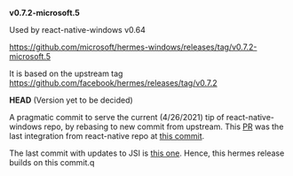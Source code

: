 **v0.7.2-microsoft.5**

Used by react-native-windows v0.64

https://github.com/microsoft/hermes-windows/releases/tag/v0.7.2-microsoft.5

It is based on the upstream tag https://github.com/facebook/hermes/releases/tag/v0.7.2

**HEAD** (Version yet to be decided)

A pragmatic commit to serve the current (4/26/2021) tip of react-native-windows repo, by rebasing to new commit from upstream. This [PR](https://github.com/microsoft/react-native-windows/pull/7580) was the last integration from react-native repo at [this commit](https://github.com/facebook/react-native/commit/eacc94005b1b1d33d47b3bea88a6fd242560dafb). 

The last commit with updates to JSI is [this one](https://github.com/facebook/react-native/commit/a9bae13d07a7addd346ae1c696c72a039892b9bc). Hence, this hermes release builds on this commit.q